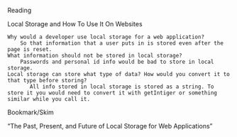Reading

Local Storage and How To Use It On Websites

    Why would a developer use local storage for a web application?
        So that information that a user puts in is stored even after the page is reset.
    What information should not be stored in local storage?
        Passwords and personal id info would be bad to store in local storage.
    Local storage can store what type of data? How would you convert it to that type before storing?
           All info stored in local storage is stored as a string. To store it you would need to convert it with getIntiger or something similar while you call it.
Bookmark/Skim

“The Past, Present, and Future of Local Storage for Web Applications”
